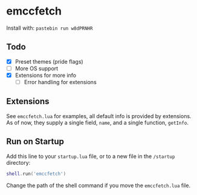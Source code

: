 # emccfetch

Install with:
`pastebin run w8dPRNHR`

## Todo
- [X] Preset themes (pride flags)
- [ ] More OS support
- [X] Extensions for more info
  - [ ] Error handling for extensions

## Extensions
See `emccfetch.lua` for examples, all default info is provided by extensions.  As of now, they supply a single field, `name`, and a single function, `getInfo`.

## Run on Startup
Add this line to your `startup.lua` file, or to a new file in the `/startup` directory:
```lua
shell.run('emccfetch')
```
Change the path of the shell command if you move the `emccfetch.lua` file.
